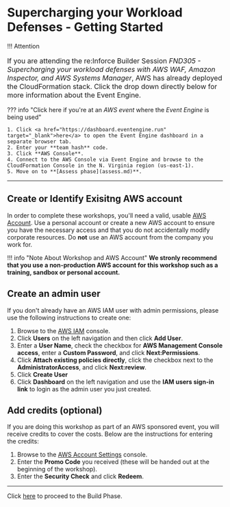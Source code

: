 # Supercharging your Workload Defenses - Getting Started

!!! Attention
    <p style="font-size:16px;">
      If you are attending the re:Inforce Builder Session _FND305 - Supercharging your workload defenses with AWS WAF, Amazon Inspector, and AWS Systems Manager_, AWS has already deployed the CloudFormation stack. Click the drop down directly below for more information about the Event Engine.
    </p>

??? info  "Click here if you're at an *AWS event* where the *Event Engine* is being used" 


	1. Click <a href="https://dashboard.eventengine.run" target="_blank">here</a> to open the Event Engine dashboard in a separate browser tab.
	2. Enter your **team hash** code. 
	3. Click **AWS Console**.
    4. Connect to the AWS Console via Event Engine and browse to the CloudFormation Console in the N. Virginia region (us-east-1).
	5. Move on to **[Assess phase](assess.md)**.

---

## Create or Identify Exisitng AWS account

In order to complete these workshops, you'll need a valid, usable <a href="https://aws.amazon.com/getting-started/" target="_blank">AWS Account</a>. Use a personal account or create a new AWS account to ensure you have the necessary access and that you do not accidentally modify corporate resources. Do **not** use an AWS account from the company you work for. 

!!! info "Note About Workshop and AWS Account"
    __We stronly recommend that you use a non-production AWS account for this workshop such as a training, sandbox or personal account.__

## Create an admin user

If you don't already have an AWS IAM user with admin permissions, please use the following instructions to create one:

1.  Browse to the <a href="https://console.aws.amazon.com/iam/" target="_blank">AWS IAM</a> console.
2.  Click **Users** on the left navigation and then click **Add User**.
3.  Enter a **User Name**, check the checkbox for **AWS Management Console access**, enter a **Custom Password**, and click **Next:Permissions**.
4.  Click **Attach existing policies directly**, click the checkbox next to the **AdministratorAccess**, and click **Next:review**.
5.  Click **Create User**
6.  Click **Dashboard** on the left navigation and use the **IAM users sign-in link** to login as the admin user you just created.

## Add credits (optional)

If you are doing this workshop as part of an AWS sponsored event, you will receive credits to cover the costs.  Below are the instructions for entering the credits:

1.  Browse to the <a href="https://console.aws.amazon.com/billing/home?#/credits" target="_blank">AWS Account Settings</a> console.
2.  Enter the **Promo Code** you received (these will be handed out at the beginning of the workshop).
3.  Enter the **Security Check** and click **Redeem**.

---

Click [here](build.md) to proceed to the Build Phase.
